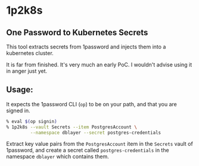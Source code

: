 # 1p2k8s
## One Password to Kubernetes Secrets

This tool extracts secrets from 1password and injects them into a kubernetes cluster.

It is far from finished. It's very much an early PoC. I wouldn't advise using it in anger just yet.

## Usage:

It expects the 1password CLI (`op`) to be on your path, and that you are signed in.

```bash
% eval $(op signin)
% 1p2k8s --vault Secrets --item PostgresAccount \
         --namespace dblayer --secret postgres-credentials
```
Extract key value pairs from the `PostgresAccount` item in the `Secrets` vault of 1password,
and create a secret called `postgres-credentials` in the namespace `dblayer` which contains them.